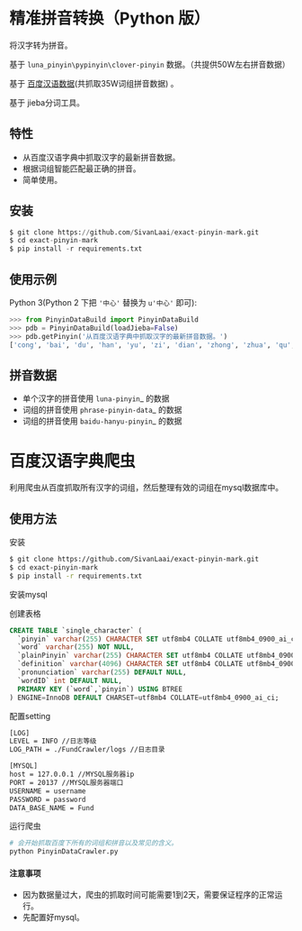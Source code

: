 精准拼音转换（Python 版）
=============================

将汉字转为拼音。

基于 `luna_pinyin\pypinyin\clover-pinyin` 数据。（共提供50W左右拼音数据）

基于 [百度汉语数据](123)(共抓取35W词组拼音数据) 。

基于 jieba分词工具。

特性
----

* 从百度汉语字典中抓取汉字的最新拼音数据。
* 根据词组智能匹配最正确的拼音。
* 简单使用。


安装
----

```python
$ git clone https://github.com/SivanLaai/exact-pinyin-mark.git
$ cd exact-pinyin-mark
$ pip install -r requirements.txt
```


使用示例
--------

Python 3(Python 2 下把 ``'中心'`` 替换为 ``u'中心'`` 即可):

```python
>>> from PinyinDataBuild import PinyinDataBuild
>>> pdb = PinyinDataBuild(loadJieba=False)
>>> pdb.getPinyin('从百度汉语字典中抓取汉字的最新拼音数据。')
['cong', 'bai', 'du', 'han', 'yu', 'zi', 'dian', 'zhong', 'zhua', 'qu', 'han', 'zi', 'de', 'zui', 'xin', 'pin', 'yin', 'shu', 'ju']
```

拼音数据
---------

* 单个汉字的拼音使用 `luna-pinyin`_ 的数据
* 词组的拼音使用 `phrase-pinyin-data`_ 的数据
* 词组的拼音使用 `baidu-hanyu-pinyin`_ 的数据

# 百度汉语字典爬虫

利用爬虫从百度抓取所有汉字的词组，然后整理有效的词组在mysql数据库中。

## 使用方法

安装

```bash
$ git clone https://github.com/SivanLaai/exact-pinyin-mark.git
$ cd exact-pinyin-mark
$ pip install -r requirements.txt
```

安装mysql

创建表格
```sql
CREATE TABLE `single_character` (
  `pinyin` varchar(255) CHARACTER SET utf8mb4 COLLATE utf8mb4_0900_ai_ci NOT NULL,
  `word` varchar(255) NOT NULL,
  `plainPinyin` varchar(255) CHARACTER SET utf8mb4 COLLATE utf8mb4_0900_ai_ci NOT NULL,
  `definition` varchar(4096) CHARACTER SET utf8mb4 COLLATE utf8mb4_0900_ai_ci DEFAULT NULL,
  `pronunciation` varchar(255) DEFAULT NULL,
  `wordID` int DEFAULT NULL,
  PRIMARY KEY (`word`,`pinyin`) USING BTREE
) ENGINE=InnoDB DEFAULT CHARSET=utf8mb4 COLLATE=utf8mb4_0900_ai_ci;
```

配置setting

```bash
[LOG]
LEVEL = INFO //日志等级
LOG_PATH = ./FundCrawler/logs //日志目录

[MYSQL]
host = 127.0.0.1 //MYSQL服务器ip
PORT = 20137 //MYSQL服务器端口
USERNAME = username
PASSWORD = password
DATA_BASE_NAME = Fund
```
运行爬虫
```bash
# 会开始抓取百度下所有的词组和拼音以及常见的含义。
python PinyinDataCrawler.py
```

#### 注意事项

- 因为数据量过大，爬虫的抓取时间可能需要1到2天，需要保证程序的正常运行。
- 先配置好mysql。
